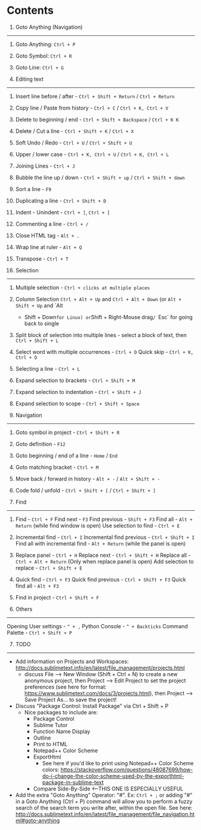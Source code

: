 Contents
=========

1. Goto Anything (Navigation)
------------------------------

1. Goto Anything: `Ctrl + P`
2. Goto Symbol: `Ctrl + R`
3. Goto Line: `Ctrl + G`


2. Editing text
----------------

1.  Insert line before / after - `Ctrl + Shift + Return` / `Ctrl + Return`
2.  Copy line / Paste from history - `Ctrl + C` / `Ctrl + K, Ctrl + V`
3.  Delete to beginning / end - `Ctrl + Shift + Backspace` / `Ctrl + K K`
4.  Delete / Cut a line - `Ctrl + Shift + K` / `Ctrl + X`
5.  Soft Undo / Redo - `Ctrl + U` / `Ctrl + Shift + U`
6.  Upper / lower case - `Ctrl + K, Ctrl + U` / `Ctrl + K, Ctrl + L`
7.  Joining Lines - `Ctrl + J`
8.  Bubble the line up / down - `Ctrl + Shift + up` / `Ctrl + Shift + down`
9.  Sort a line - `F9`
10. Duplicating a line - `Ctrl + Shift + D`
11. Indent - Unindent - `Ctrl + ]`, `Ctrl + [`
12. Commenting a line - `Ctrl + /`
13. Close HTML tag - `Alt + .`
14. Wrap line at ruler - `Alt + Q`
15. Transpose - `Ctrl + T`


3. Selection
-------------

1.  Multiple selection - `Ctrl + clicks at multiple places`
2.  Column Selection
    `Ctrl + Alt + Up` and `Ctrl + Alt + Down` (or `Alt + Shift + Up` and `Alt
     + Shift + Down` for Linux) or `Shift + Right-Mouse drag`/ `Esc` for going back to single
3.  Split block of selection into multiple lines - select a block of text, 
    then `Ctrl + Shift + L`
4.  Select word with multiple occurrences - `Ctrl + D`
    Quick skip - `Ctrl + K, Ctrl + D`
5.  Selecting a line - `Ctrl + L`
6.  Expand selection to brackets - `Ctrl + Shift + M`
7.  Expand selection to indentation - `Ctrl + Shift + J`
8.  Expand selection to scope - `Ctrl + Shift + Space`


4. Navigation
--------------

1.  Goto symbol in project - `Ctrl + Shift + R`
2.  Goto definition - `F12`
3.  Goto beginning / end of a line - `Home` / `End`
4.  Goto matching bracket - `Ctrl + M`
5.  Move back / forward in history - `Alt + -` / `Alt + Shift + -`
6.  Code fold / unfold - `Ctrl + Shift + [` / `Ctrl + Shift + ]`


5. Find
--------

1.  Find - `Ctrl + F`
    Find next - `F3`
    Find previous - `Shift + F3`
    Find all - `Alt + Return` (while find window is open)
    Use selection to find - `Ctrl + E`
2.  Incremental find - `Ctrl + I`
    Incremental find previous - `Ctrl + Shift + I`
    Find all with incremental find - `Alt + Return` (while the panel is open)
3.  Replace panel - `Ctrl + H`
    Replace next - `Ctrl + Shift + H`
    Replace all - `Ctrl + Alt + Return` (Only when replace panel is open)
    Add selection to replace - `Ctrl + Shift + E`
4.  Quick find - `Ctrl + F3`
    Quick find previous - `Ctrl + Shift + F3`
    Quick find all - `Alt + F3`
5.  Find in project - `Ctrl + Shift + F`


6. Others
----------

Opening User settings - `^ + ,`
Python Console - `^ + Backticks`
Command Palette - `Ctrl + Shift + P`


7. TODO
-------

 - Add information on Projects and Workspaces: http://docs.sublimetext.info/en/latest/file_management/projects.html
   - discuss File --> New Window (Shift + Ctrl + N) to create a new anonymous project, then Project --> Edit Project to set the project preferences (see here for format: https://www.sublimetext.com/docs/3/projects.html), then Project --> Save Project As... to save the project!
 - Discuss "Package Control: Install Package" via Ctrl + Shift + P
   - Nice packages to include are: 
     - Package Control
     - Sublime Tutor
     - Function Name Display
     - Outline
     - Print to HTML
     - Notepad++ Color Scheme
     - ExportHtml
       - See here if you'd like to print using Notepad++ Color Scheme colors: https://stackoverflow.com/questions/48087699/how-do-i-change-the-color-scheme-used-by-the-exporthtml-package-in-sublime-text
     - Compare Side-By-Side <--THIS ONE IS ESPECIALLY USEFUL
 - Add the extra "Goto Anything" Operator: "#". Ex: `Ctrl + ;` or adding "#" in a Goto Anything (Ctrl + P) command will allow you to perform a fuzzy search of the search term you write after, within the open file. See here: http://docs.sublimetext.info/en/latest/file_management/file_navigation.html#goto-anything


